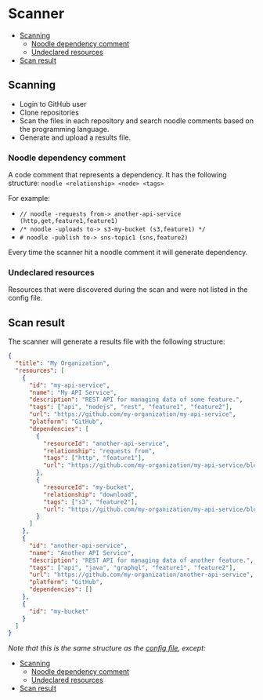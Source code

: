 # Scanner

- [Scanning](#scanning)
  - [Noodle dependency comment](#noodle-dependency-comment)
  - [Undeclared resources](#undeclared-resources)
- [Scan result](#scan-result)

## Scanning

- Login to GitHub user
- Clone repositories
- Scan the files in each repository and search noodle comments based on the programming language.
- Generate and upload a results file.

### Noodle dependency comment

A code comment that represents a dependency. It has the following structure: `noodle <relationship> <node> <tags>`

For example:

- `// noodle -requests from-> another-api-service (http,get,feature1,feature1)`
- `/* noodle -uploads to-> s3-my-bucket (s3,feature1) */`
- `# noodle -publish to-> sns-topic1 (sns,feature2)`

Every time the scanner hit a noodle comment it will generate dependency.

### Undeclared resources

Resources that were discovered during the scan and were not listed in the config file.

## Scan result

The scanner will generate a results file with the following structure:

```json
{
  "title": "My Organization",
  "resources": [
    {
      "id": "my-api-service",
      "name": "My API Service",
      "description": "REST API for managing data of some feature.",
      "tags": ["api", "nodejs", "rest", "feature1", "feature2"],
      "url": "https://github.com/my-organization/my-api-service",
      "platform": "GitHub",
      "dependencies": [
        {
          "resourceId": "another-api-service",
          "relationship": "requests from",
          "tags": ["http", "feature1"],
          "url": "https://github.com/my-organization/my-api-service/blob/master/src/index.ts#17"
        },
        {
          "resourceId": "my-bucket",
          "relationship": "download",
          "tags": ["s3", "feature2"],
          "url": "https://github.com/my-organization/my-api-service/blob/master/src/downloadClient.ts#3"
        }
      ]
    },
    {
      "id": "another-api-service",
      "name": "Another API Service",
      "description": "REST API for managing data of another feature.",
      "tags": ["api", "java", "graphql", "feature1", "feature2"],
      "url": "https://github.com/my-organization/another-api-service",
      "platform": "GitHub",
      "dependencies": []
    },
    {
      "id": "my-bucket"
    }
  ]
}
```

_Note that this is the same structure as the [config file](../cli/README.md), except:_

- [Scanning](#scanning)
  - [Noodle dependency comment](#noodle-dependency-comment)
  - [Undeclared resources](#undeclared-resources)
- [Scan result](#scan-result)
